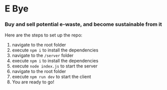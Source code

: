 # E  Bye
### Buy and sell potential e-waste, and become sustainable from it

Here are the steps to set up the repo:
1. navigate to the root folder
2. execute ```npm i``` to install the dependencies
3. navigate to the ```/server``` folder
4. execute ```npm i``` to install the dependencies 
5. execute ```node index.js``` to start the server
6. navigate to the root folder 
7. execute ```npm run dev``` to start the client
8. You are ready to go!